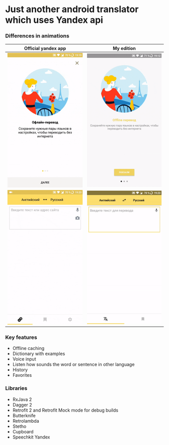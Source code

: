 # Just another android translator which uses Yandex api
### Differences in animations
                    
Official yandex app  | My edition
------------- | -------------
![yandex1](/screenshots/1yandex.gif)  | ![myedition1](/screenshots/1heckslam.gif)
![yandex2](/screenshots/2yandex.gif)  | ![myedition2](/screenshots/2heckslam.gif)


### Key features
* Offline caching
* Dictionary with examples
* Voice input
* Listen how sounds the word or sentence in other language
* History
* Favorites

### Libraries
* RxJava 2
* Dagger 2
* Retrofit 2 and Retrofit Mock mode for debug builds
* Butterknife
* Retrolambda
* Stetho
* Cupboard
* Speechkit Yandex
